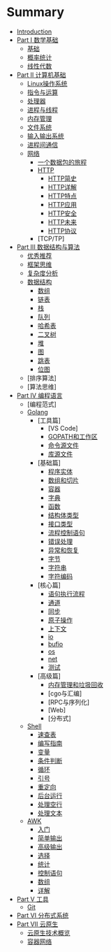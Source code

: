 # Summary

* [Introduction](README.md)
* [Part I 数学基础](01-数学基础)
  * [基础](01-数学基础/01-基础.md)
  * [概率统计](01-数学基础/02-概率统计.md)
  * [线性代数](01-数学基础/03-线性代数.md)
* [Part II 计算机基础](02-操作系统)
  * [Linux操作系统](02-操作系统/linux)
  * [指令与运算](02-操作系统/01-指令与运算.md)
  * [处理器](02-操作系统/02-处理器.md)
  * [进程与线程](02-操作系统/03-进程与线程.md)
  * [内存管理](02-操作系统/04-内存管理.md)
  * [文件系统](02-操作系统/05-文件系统.md)
  * [输入输出系统](02-操作系统/06-输入输出系统.md)
  * [进程间通信](02-操作系统/07-进程间通信.md)
  * [网络](02-操作系统/网络)
    * [一个数据包的旅程](02-操作系统/网络/一个数据包的网络旅程.md)
    * [HTTP](02-操作系统/网络/HTTP)
      * [HTTP简史](02-操作系统/网络/HTTP/01-HTTP简史.md)
      * [HTTP详解](02-操作系统/网络/HTTP/02-HTTP详解.md)
      * [HTTP特点](02-操作系统/网络/HTTP/03-HTTP特点.md)
      * [HTTP应用](02-操作系统/网络/HTTP/04-HTTP应用.md)
      * [HTTP安全](02-操作系统/网络/HTTP/05-HTTP安全.md)
      * [HTTP未来](02-操作系统/网络/HTTP/06-HTTP未来.md)
      * [HTTP协议](02-操作系统/网络/HTTP/HTTP-Protocol.md)
    * [TCP/TP]
* [Part III 数据结构与算法](03-数据结构与算法)
  * [优秀推荐](03-数据结构与算法/00-推荐.md)
  * [框架思维](03-数据结构与算法/01-框架思维.md)
  * [复杂度分析](03-数据结构与算法/02-复杂度分析.md)
  * [数据结构](03-数据结构与算法/数据结构)
    * [数组](03-数据结构与算法/数据结构/02-数组.md)
    * [链表](03-数据结构与算法/数据结构/03-链表.md)
    * [栈](03-数据结构与算法/数据结构/04-栈.md)
    * [队列](03-数据结构与算法/数据结构/05-队列.md)
    * [哈希表](03-数据结构与算法/数据结构/10-哈希表.md)
    * [二叉树](03-数据结构与算法/数据结构/12-二叉树.md)
    * [堆](03-数据结构与算法/数据结构/15-堆排序.md)
    * [图](03-数据结构与算法/数据结构/16-图.md)
    * [跳表](03-数据结构与算法/数据结构/09-跳表.md)
    * [位图](03-数据结构与算法/数据结构/19-位图.md)
  * [排序算法]
  * [算法思维]
* [Part IV 编程语言](04-编程语言)
  * [编程范式]
  * [Golang](04-编程语言/golang)
    * [工具篇]
      * [VS Code]
      * [GOPATH和工作区](04-编程语言/golang/01-GOPATH和工作区.md)
      * [命令源文件](04-编程语言/golang/02-命令源码文件.md)
      * [库源文件](04-编程语言/golang/03-库源码文件.md)
    * [基础篇]
      * [程序实体](04-编程语言/golang/04-程序实体.md)
      * [数组和切片](04-编程语言/golang/05-数组和切片.md)
      * [容器](04-编程语言/golang/06-容器.md)
      * [字典](04-编程语言/golang/07-字典.md)
      * [函数](04-编程语言/golang/09-函数.md)
      * [结构体类型](04-编程语言/golang/10-结构体类型.md)
      * [接口类型](04-编程语言/golang/11-接口类型.md)
      * [流程控制语句](04-编程语言/golang/14-流程控制语句.md)
      * [错误处理](04-编程语言/golang/15-错误处理.md)
      * [异常和恢复](04-编程语言/golang/16-panic&recover&defer.md)
      * [字节](04-编程语言/golang/22-bytes.md)
      * [字符串](04-编程语言/golang/21-strings.md)
      * [字符编码](04-编程语言/golang/20-Unicode.md)
    * [核心篇]
      * [语句执行流程](04-编程语言/golang/13-语句执行规则.md)
      * [通道](04-编程语言/golang/08-通道.md)
      * [同步](04-编程语言/golang/17-sync.md)
      * [原子操作](04-编程语言/golang/18-atomic.md)
      * [上下文](04-编程语言/golang/19-context.md)
      * [io](04-编程语言/golang/23-io.md)
      * [bufio](04-编程语言/golang/24-bufio.md)
      * [os](04-编程语言/golang/25-os.md)
      * [net](04-编程语言/golang/26-net.md)
      * [测试](04-编程语言/golang/测试规则与流程.md)
    * [高级篇]
      * [内存管理和垃圾回收](04-编程语言/golang/内存管理和垃圾回收.md)
      * [cgo与汇编]
      * [RPC与序列化]
      * [Web]
      * [分布式]
  * [Shell](04-编程语言/shell)
    * [速查表](04-编程语言/shell/01-速查表.md)
    * [编写指南](04-编程语言/shell/02-shell编写指南.md)
    * [变量](04-编程语言/shell/03-Shell中的变量.md)
    * [条件判断](04-编程语言/shell/04-Shell-if语句.md)
    * [循环](04-编程语言/shell/05-Shell循环命令.md)
    * [引号](04-编程语言/shell/06-Shell中的引号.md)
    * [重定向](04-编程语言/shell/07Shell重定向.md)
    * [后台运行](04-编程语言/shell/08-shell后台运行命令.md)
    * [处理空行](04-编程语言/shell/09-删除文件的多余空行.md)
    * [处理文本](04-编程语言/shell/10-文本处理.md)  
  * [AWK](04-编程语言/awk)
    * [入门](04-编程语言/awk/01-入门.md)
    * [简单输出](04-编程语言/awk/02-简单输出.md)
    * [高级输出](04-编程语言/awk/03-高级输出.md)
    * [选择](04-编程语言/awk/04-选择.md)
    * [统计](04-编程语言/awk/05-统计.md)
    * [控制语句](04-编程语言/awk/06-控制语句.md)
    * [数组](04-编程语言/awk/07-数组.md)
    * [详解](04-编程语言/awk/08-详解.md)
* [Part V 工具](05-常用工具)
  * [Git](05-常用工具/git)
* [Part VI 分布式系统](06-分布式系统)
* [Part VII 云原生](07-云原生)
  * [云原生技术概览](07-云原生/01-云原生技术概览.md)
  * [容器网络](07-云原生/kubernetes/05-容器网络.md)
